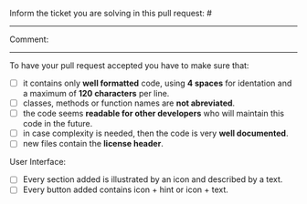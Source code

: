 Inform the ticket you are solving in this pull request: #

---------------------------------------------------------------

Comment: 

---------------------------------------------------------------

To have your pull request accepted you have to make sure that:

- [ ] it contains only **well formatted** code, using **4 spaces** for identation and a maximum of **120 characters** per line.
- [ ] classes, methods or function names are **not abreviated**.
- [ ] the code seems **readable for other developers** who will maintain this code in the future.
- [ ] in case complexity is needed, then the code is very **well documented**.
- [ ] new files contain the **license header**.

User Interface:

- [ ] Every section added is illustrated by an icon and described by a text.
- [ ] Every button added contains icon + hint or icon + text.

